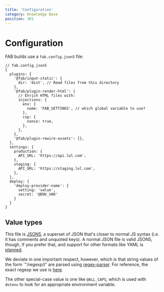 ```yaml
---
title: 'Configuration'
category: Knowledge Base
position: 301
---
```


# Configuration

FAB builds use a `fab.config.json5` file:

```json5
// fab.config.json5
{
  plugins: {
    '@fab/input-static': {
      dir: 'dist', // Read files from this directory
    },
    '@fab/plugin-render-html': {
      // Enrich HTML files with:
      injections: {
        env: {
          name: 'FAB_SETTINGS', // which global variable to use?
        },
        csp: {
          nonce: true,
        },
      },
    },
    '@fab/plugin-rewire-assets': {},
  },
  settings: {
    production: {
      API_URL: 'https://api.lol.com',
    },
    staging: {
      API_URL: 'https://staging.lol.com',
    },
  },
  deploy: {
    'deploy-provider-name': {
      setting: 'value',
      secret: '@ENV_VAR'
    }
  }
}
```

## Value types

This file is [JSON5](https://json5.org/), a superset of JSON that's closer to normal JS syntax (i.e. it has comments and unquoted keys). A normal JSON file is valid JSON5, though, if you prefer that, and support for other formats like YAML is [planned](https://github.com/fab-spec/fab/issues/39).

We deviate in one important respect, however, which is that string values of the form `"/regexp/i" are parsed using [regex-parser](https://www.npmjs.com/package/regex-parser). For reference, the exact regexp we use is [here](https://github.com/fab-spec/fab/blob/next/packages/core/src/constants.ts#L8).

The other special-case value is one like `@ALL_CAPS`, which is used with `dotenv` to look for an appropriate environment variable.
